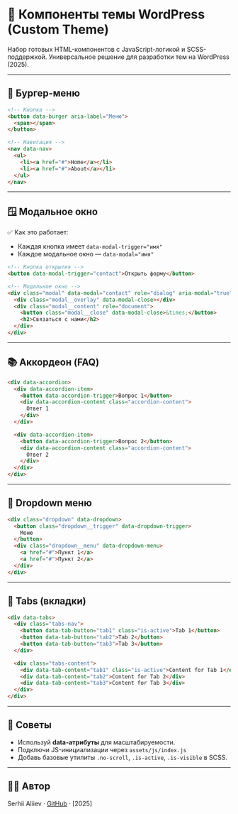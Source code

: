 # 🚀 Компоненты темы WordPress (Custom Theme)

Набор готовых HTML-компонентов с JavaScript-логикой и SCSS-поддержкой. Универсальное решение для разработки тем на WordPress (2025).

---

## 🍔 Бургер-меню

```html
<!-- Кнопка -->
<button data-burger aria-label="Меню">
  <span></span>
</button>

<!-- Навигация -->
<nav data-nav>
  <ul>
    <li><a href="#">Home</a></li>
    <li><a href="#">About</a></li>
  </ul>
</nav>
```

---

## 🪟 Модальное окно

✅ Как это работает:
- Каждая кнопка имеет `data-modal-trigger="имя"`
- Каждое модальное окно — `data-modal="имя"`

```html
<!-- Кнопка открытия -->
<button data-modal-trigger="contact">Открыть форму</button>

<!-- Модальное окно -->
<div class="modal" data-modal="contact" role="dialog" aria-modal="true" aria-hidden="true">
  <div class="modal__overlay" data-modal-close></div>
  <div class="modal__content" role="document">
    <button class="modal__close" data-modal-close>&times;</button>
    <h2>Связаться с нами</h2>
  </div>
</div>
```

---

## 📚 Аккордеон (FAQ)

```html
<div data-accordion>
  <div data-accordion-item>
    <button data-accordion-trigger>Вопрос 1</button>
    <div data-accordion-content class="accordion-content">
      Ответ 1
    </div>
  </div>

  <div data-accordion-item>
    <button data-accordion-trigger>Вопрос 2</button>
    <div data-accordion-content class="accordion-content">
      Ответ 2
    </div>
  </div>
</div>
```

---

## 🔽 Dropdown меню

```html
<div class="dropdown" data-dropdown>
  <button class="dropdown__trigger" data-dropdown-trigger>
    Меню
  </button>
  <div class="dropdown__menu" data-dropdown-menu>
    <a href="#">Пункт 1</a>
    <a href="#">Пункт 2</a>
  </div>
</div>
```

---

## 📑 Tabs (вкладки)

```html
<div data-tabs>
  <div class="tabs-nav">
    <button data-tab-button="tab1" class="is-active">Tab 1</button>
    <button data-tab-button="tab2">Tab 2</button>
    <button data-tab-button="tab3">Tab 3</button>
  </div>

  <div class="tabs-content">
    <div data-tab-content="tab1" class="is-active">Content for Tab 1</div>
    <div data-tab-content="tab2">Content for Tab 2</div>
    <div data-tab-content="tab3">Content for Tab 3</div>
  </div>
</div>
```

---

## 📎 Советы

- Используй **data-атрибуты** для масштабируемости.
- Подключи JS-инициализации через `assets/js/index.js`
- Добавь базовые утилиты `.no-scroll`, `.is-active`, `.is-visible` в SCSS.

---

## 👨‍💻 Автор

Serhii Aliiev · [GitHub](https://github.com) · [2025]